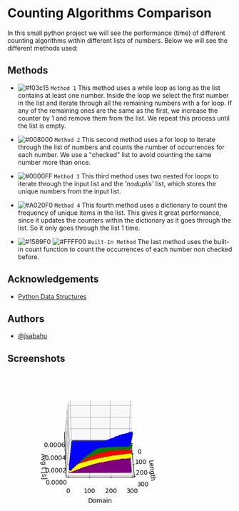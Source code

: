 
# Counting Algorithms Comparison

In this small python project we will see the performance (time) of different counting algorithms within different lists of numbers. Below we will see the different methods used:

## Methods

- ![#f03c15](https://placehold.co/15x15/f03c15/f03c15.png) `Method 1`
This method uses a while loop as long as the list contains at least one number. Inside the loop we select the first number in the list and iterate through all the remaining numbers with a for loop. If any of the remaining ones are the same as the first, we increase the counter by 1 and remove them from the list.
We repeat this process until the list is empty.

- ![#008000](https://placehold.co/15x15/008000/008000.png) `Method 2`
This second method uses a for loop to iterate through the list of numbers and counts the number of occurrences for each number. We use a "checked" list to avoid counting the same number more than once.

- ![#0000FF](https://placehold.co/15x15/0000FF/0000FF.png) `Method 3`
  This third method uses two nested for loops to iterate through the input list and the <em>'noduplis'</em> list, which stores the unique numbers from the input list.

- ![#A020F0](https://placehold.co/15x15/A020F0/A020F0.png) `Method 4`
  This fourth method uses a dictionary to count the frequency of unique items in the list. This gives it great performance, since it updates the counters within the dictionary as it goes through the list. So it only goes through the list 1 time.
  
- ![#1589F0](https://placehold.co/15x15/000000/000000.png) ![#FFFF00](https://placehold.co/15x15/FFFF00/FFFF00.png) `Built-In Method`
  The last method uses the built-in count function to count the occurrences of each number non checked before. 


## Acknowledgements

 - [Python Data Structures](https://docs.python.org/3/tutorial/datastructures.html)


## Authors

- [@jsabahu](https://www.github.com/jsabahu)


## Screenshots

![App Screenshot](https://github.com/jsabahu/Tiny-projects/blob/main/CountingAlgorithmsComparison/figures/300_300_100_10.gif)

